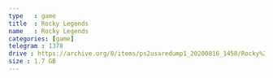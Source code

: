 ```yaml
---
type   : game
title  : Rocky Legends
name   : Rocky Legends
categories: [game]
telegram : 1378
drive : https://archive.org/0/items/ps2usaredump1_20200816_1458/Rocky%20Legends.7z
size : 1.7 GB
---
```



